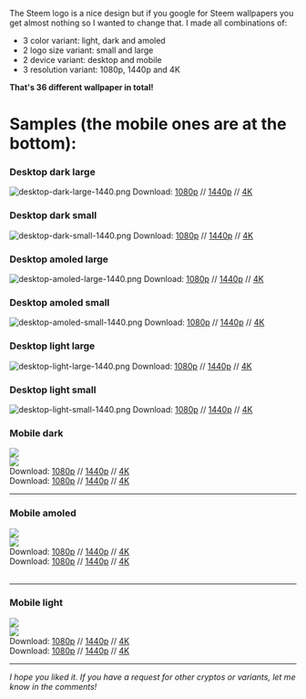 The Steem logo is a nice design but if you google for Steem wallpapers you get almost nothing so I wanted to change that. I made all combinations of:
- 3 color variant: light, dark and amoled
- 2 logo size variant: small and large
- 2 device variant: desktop and mobile
- 3 resolution variant: 1080p, 1440p and 4K

**That's 36 different wallpaper in total!**

# Samples (the mobile ones are at the bottom):

### Desktop dark large
![desktop-dark-large-1440.png](https://steemitimages.com/DQmYXuZ1T3SfWQgQYLA79oPjpgMr65Sb31fyXVA37oRLEkG/desktop-dark-large-1440.png)
Download: [1080p]()  //  [1440p]()  //  [4K]()

### Desktop dark small
![desktop-dark-small-1440.png](https://steemitimages.com/DQmSJTUfGAcMV61F446EPi7JKHTa5mctgAoxtfBA3AL28xi/desktop-dark-small-1440.png)
Download: [1080p]()  //  [1440p]()  //  [4K]()

### Desktop amoled large
![desktop-amoled-large-1440.png](https://steemitimages.com/DQme4fFotGkCMiZRsx1eg1PaFcRXJE4DRKL5bBcDMjdbZW3/desktop-amoled-large-1440.png)
Download: [1080p]()  //  [1440p]()  //  [4K]()

### Desktop amoled small
![desktop-amoled-small-1440.png](https://steemitimages.com/DQmZg2n6Hn35tW1rW7FTjdNdzFoppuaKjGtctFuwBaHWGQC/desktop-amoled-small-1440.png)
Download: [1080p]()  //  [1440p]()  //  [4K]()

### Desktop light large
![desktop-light-large-1440.png](https://steemitimages.com/DQmYkbyjVAxV3zkHypkUDoT8gVS46SS7EntfhTK1Z71EFd5/desktop-light-large-1440.png)
Download: [1080p]()  //  [1440p]()  //  [4K]()

### Desktop light small
![desktop-light-small-1440.png](https://steemitimages.com/DQmXG7PHJjfMngPVh148FNU8bbBXGZ44iDGajWCzZ6Sz9ag/desktop-light-small-1440.png)
Download: [1080p]()  //  [1440p]()  //  [4K]()


<h3> Mobile dark </h3>
<div class="pull-left"><img src="https://steemitimages.com/DQmebGjP9kQnkKD1xVsopRBFa9tj8zgSiKeTswsVbCPPHZy/mobile-dark-large-1440.png"></div>
<div class="pull-right"><img src="https://steemitimages.com/DQmXNYJGYQF55qBy6MTc4mTF6HzHgEcfV7u85ACKjX6fEyT/mobile-dark-small-1440.png"></div>
<div class="pull-left">Download: <a href="#">1080p</a>  // <a href="#">1440p</a>  // <a href="#">4K</a></div>
<div class="pull-right">Download: <a href="#">1080p</a>  // <a href="#">1440p</a>  // <a href="#">4K</a></div>
<hr/>
<h3> Mobile amoled </h3>
<div class="pull-left"><img src="https://steemitimages.com/DQmPP9KE97EpVVkVg8Uyth46uAdqGbU8QuXB8TAXkAxYFva/mobile-amoled-large-1440.png"></div>
<div class="pull-right"><img src="https://steemitimages.com/DQmfEMzUyDKzuE8YtbJcJamJv2A9JYUqztzb8xDhXnraw55/mobile-amoled-small-1440.png"></div>
<div class="pull-left">Download: <a href="#">1080p</a>  // <a href="#">1440p</a>  // <a href="#">4K</a></div>
<div class="pull-right">Download: <a href="#">1080p</a>  // <a href="#">1440p</a>  // <a href="#">4K</a></div><br>
<hr/>

<h3> Mobile light </h3>
<div class="pull-left"><img src="https://steemitimages.com/DQmebGjP9kQnkKD1xVsopRBFa9tj8zgSiKeTswsVbCPPHZy/mobile-dark-large-1440.png"></div>
<div class="pull-right"><img src="https://steemitimages.com/DQmXNYJGYQF55qBy6MTc4mTF6HzHgEcfV7u85ACKjX6fEyT/mobile-dark-small-1440.png"></div>
<div class="pull-left">Download: <a href="#">1080p</a>  // <a href="#">1440p</a>  // <a href="#">4K</a></div>
<div class="pull-right">Download: <a href="#">1080p</a>  // <a href="#">1440p</a>  // <a href="#">4K</a></div>
<hr/>

*I hope you liked it. If you have a request for other cryptos or variants, let me know in the comments!*
